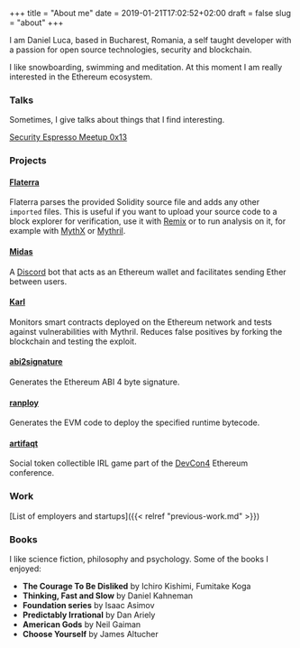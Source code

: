 +++
title = "About me"
date = 2019-01-21T17:02:52+02:00
draft = false
slug = "about"
+++

I am Daniel Luca, based in Bucharest, Romania, a self taught developer with a passion for open source technologies, security and blockchain.

I like snowboarding, swimming and meditation. At this moment I am really interested in the Ethereum ecosystem.

### Talks

Sometimes, I give talks about things that I find interesting.

[Security Espresso Meetup 0x13](https://www.youtube.com/watch?v=sfyYTfS_7uU)

### Projects

#### [Flaterra](https://github.com/cleanunicorn/flaterra)
Flaterra parses the provided Solidity source file and adds any other `imported` files. This is useful if you want to upload your source code to a block explorer for verification, use it with [Remix](https://remix.ethereum.org) or to run analysis on it, for example with [MythX](https://mythx.io/) or [Mythril](https://github.com/ConsenSys/mythril-classic/).

#### [Midas](https://gitlab.com/cleanunicorn/eth-tipper) 
A [Discord](https://discordapp.com) bot that acts as an Ethereum wallet and facilitates sending Ether between users.

#### [Karl](https://github.com/cleanunicorn/karl)
Monitors smart contracts deployed on the Ethereum network and tests against vulnerabilities with Mythril. Reduces false positives by forking the blockchain and testing the exploit.

#### [abi2signature](https://github.com/cleanunicorn/abi2signature)
Generates the Ethereum ABI 4 byte signature.

#### [ranploy](https://github.com/cleanunicorn/ranploy)
Generates the EVM code to deploy the specified runtime bytecode.

#### [artifaqt](https://github.com/consensys/artifaqt)
Social token collectible IRL game part of the [DevCon4](https://devcon4.ethereum.org/) Ethereum conference.

### Work

[List of employers and startups]({{< relref "previous-work.md" >}})

### Books

I like science fiction, philosophy and psychology.
Some of the books I enjoyed:

* **The Courage To Be Disliked** by Ichiro Kishimi, Fumitake Koga
* **Thinking, Fast and Slow** by Daniel Kahneman
* **Foundation series** by Isaac Asimov
* **Predictably Irrational** by Dan Ariely
* **American Gods** by Neil Gaiman
* **Choose Yourself** by James Altucher

<!-- ## Conferences

I enjoy going to conferences and helping out if that's possible.

You might see me at one of these events
- DevCon
- CCC
- Ethereum -->